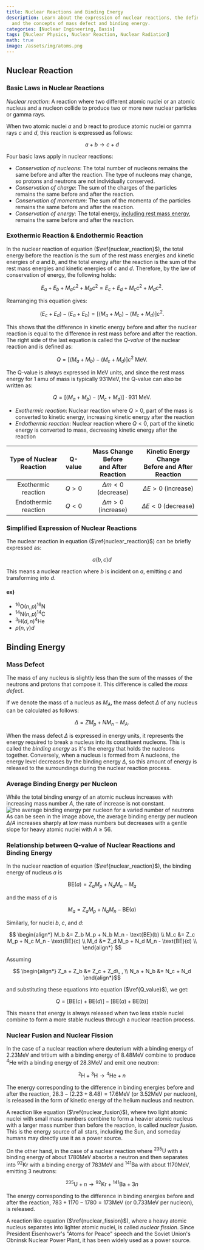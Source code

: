 ```yaml
---
title: Nuclear Reactions and Binding Energy
description: Learn about the expression of nuclear reactions, the definition of Q-value,
  and the concepts of mass defect and binding energy.
categories: [Nuclear Engineering, Basis]
tags: [Nuclear Physics, Nuclear Reaction, Nuclear Radiation]
math: true
image: /assets/img/atoms.png
---
```

## Nuclear Reaction
### Basic Laws in Nuclear Reactions
*Nuclear reaction*: A reaction where two different atomic nuclei or an atomic nucleus and a nucleon collide to produce two or more new nuclear particles or gamma rays.

When two atomic nuclei $a$ and $b$ react to produce atomic nuclei or gamma rays $c$ and $d$, this reaction is expressed as follows:

$$ a + b \rightarrow c + d \tag{1} \label{nuclear_reaction}$$

Four basic laws apply in nuclear reactions:

- *Conservation of nucleons*: The total number of nucleons remains the same before and after the reaction. The type of nucleons may change, so protons and neutrons are not individually conserved.
- *Conservation of charge*: The sum of the charges of the particles remains the same before and after the reaction.
- *Conservation of momentum*: The sum of the momenta of the particles remains the same before and after the reaction.
- *Conservation of energy*: The total energy, <u>including rest mass energy</u>, remains the same before and after the reaction.

### Exothermic Reaction & Endothermic Reaction
In the nuclear reaction of equation ($\ref{nuclear_reaction}$), the total energy before the reaction is the sum of the rest mass energies and kinetic energies of $a$ and $b$, and the total energy after the reaction is the sum of the rest mass energies and kinetic energies of $c$ and $d$. Therefore, by the law of conservation of energy, the following holds:

$$ E_a + E_b + M_a c^2 + M_b c^2 = E_c + E_d + M_c c^2 + M_d c^2. $$

Rearranging this equation gives:

$$ (E_c + E_d) - (E_a + E_b) = [(M_a + M_b) - (M_c + M_d)]c^2. $$

This shows that the difference in kinetic energy before and after the nuclear reaction is equal to the difference in rest mass before and after the reaction.
The right side of the last equation is called the *Q-value* of the nuclear reaction and is defined as:

$$ Q = [(M_a + M_b) - (M_c + M_d)]c^2 \ \text{MeV}.\tag{2} \label{Q_value} $$

The Q-value is always expressed in MeV units, and since the rest mass energy for 1 amu of mass is typically 931MeV, the Q-value can also be written as:

$$ Q = [(M_a + M_b) - (M_c + M_d)]\cdot 931 \ \text{MeV}.\tag{3} $$

- *Exothermic reaction*: Nuclear reaction where $Q>0$, part of the mass is converted to kinetic energy, increasing kinetic energy after the reaction
- *Endothermic reaction*: Nuclear reaction where $Q<0$, part of the kinetic energy is converted to mass, decreasing kinetic energy after the reaction

| Type of Nuclear <br>Reaction | Q-value | Mass Change Before <br>and After Reaction | Kinetic Energy Change <br>Before and After Reaction |
| :---: | :---: | :---: | :---: |
| Exothermic reaction | $Q>0$ | $\Delta m<0$ (decrease) | $\Delta E>0$ (increase) |
| Endothermic reaction | $Q<0$ | $\Delta m>0$ (increase) | $\Delta E<0$ (decrease) |

### Simplified Expression of Nuclear Reactions
The nuclear reaction in equation ($\ref{nuclear_reaction}$) can be briefly expressed as:

$$ a(b, c)d $$

This means a nuclear reaction where $b$ is incident on $a$, emitting $c$ and transforming into $d$.

#### ex)
- $^{16} \text{O}(n,p)^{16}\text{N}$
- $^{14} \text{N}(n,p)^{14}\text{C}$
- $^{3} \text{H}(d,n)^{4}\text{He}$
- $p(n,\gamma)d$

## Binding Energy
### Mass Defect
The mass of any nucleus is slightly less than the sum of the masses of the neutrons and protons that compose it. This difference is called the *mass defect*.

If we denote the mass of a nucleus as $M_A$, the mass defect $\Delta$ of any nucleus can be calculated as follows:

$$ \Delta = ZM_p + NM_n - M_A. $$

When the mass defect $\Delta$ is expressed in energy units, it represents the energy required to break a nucleus into its constituent nucleons. This is called the *binding energy* as it's the energy that holds the nucleons together. Conversely, when a nucleus is formed from A nucleons, the energy level decreases by the binding energy $\Delta$, so this amount of energy is released to the surroundings during the nuclear reaction process.

### Average Binding Energy per Nucleon
While the total binding energy of an atomic nucleus increases with increasing mass number $A$, the rate of increase is not constant.  
![the average binding energy per nucleon for a varied number of neutrons](https://upload.wikimedia.org/wikipedia/commons/5/53/Binding_energy_curve_-_common_isotopes.svg)  
As can be seen in the image above, the average binding energy per nucleon $\Delta/A$ increases sharply at low mass numbers but decreases with a gentle slope for heavy atomic nuclei with $A\geq56$.

### Relationship between Q-value of Nuclear Reactions and Binding Energy
In the nuclear reaction of equation ($\ref{nuclear_reaction}$), the binding energy of nucleus $a$ is 

$$ \text{BE}(a) = Z_a M_p + N_a M_n - M_a $$

and the mass of $a$ is

$$ M_a = Z_a M_p + N_a M_n - \text{BE}(a) $$

Similarly, for nuclei $b$, $c$, and $d$:

$$ \begin{align*}
M_b &= Z_b M_p + N_b M_n - \text{BE}(b) \\
M_c &= Z_c M_p + N_c M_n - \text{BE}(c) \\
M_d &= Z_d M_p + N_d M_n - \text{BE}(d) \\
\end{align*} $$

Assuming

$$ \begin{align*}
Z_a + Z_b &= Z_c + Z_d\, , \\
N_a + N_b &= N_c + N_d
\end{align*}$$

and substituting these equations into equation ($\ref{Q_value}$), we get:

$$ Q = [\text{BE}(c) + \text{BE}(d)] - [\text{BE}(a) + \text{BE}(b)] $$

This means that energy is always released when two less stable nuclei combine to form a more stable nucleus through a nuclear reaction process.

### Nuclear Fusion and Nuclear Fission
In the case of a nuclear reaction where deuterium with a binding energy of $2.23\text{MeV}$ and tritium with a binding energy of $8.48\text{MeV}$ combine to produce $^4\text{He}$ with a binding energy of $28.3\text{MeV}$ and emit one neutron:

$$ ^2\text{H} + {^3\text{H}} \rightarrow {^4\text{He}} + n \tag{4} \label{nuclear_fusion}$$

The energy corresponding to the difference in binding energies before and after the reaction, $28.3-(2.23+8.48)=17.6\text{MeV}$ (or $3.52\text{MeV}$ per nucleon), is released in the form of kinetic energy of the helium nucleus and neutron.

A reaction like equation ($\ref{nuclear_fusion}$), where two light atomic nuclei with small mass numbers combine to form a heavier atomic nucleus with a larger mass number than before the reaction, is called *nuclear fusion*. This is the energy source of all stars, including the Sun, and someday humans may directly use it as a power source.

On the other hand, in the case of a nuclear reaction where $^{235}\text{U}$ with a binding energy of about $1780\text{MeV}$ absorbs a neutron and then separates into $^{92}\text{Kr}$ with a binding energy of $783\text{MeV}$ and $^{141}\text{Ba}$ with about $1170\text{MeV}$, emitting 3 neutrons:

$$ {^{235}\text{U}} + n \rightarrow {^{92}\text{Kr}} + {^{141}\text{Ba}} + 3n \tag{5} \label{nuclear_fission}$$

The energy corresponding to the difference in binding energies before and after the reaction, $783+1170-1780=173\text{MeV}$ (or $0.733\text{MeV}$ per nucleon), is released.

A reaction like equation ($\ref{nuclear_fission}$), where a heavy atomic nucleus separates into lighter atomic nuclei, is called *nuclear fission*. Since President Eisenhower's "Atoms for Peace" speech and the Soviet Union's Obninsk Nuclear Power Plant, it has been widely used as a power source.
